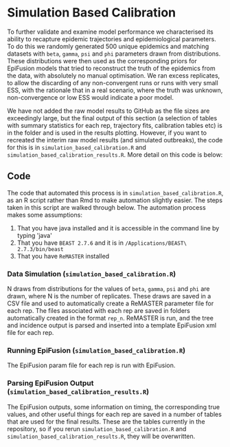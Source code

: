 # Simulation Based Calibration

To further validate and examine model performance we characterised its ability to recapture epidemic trajectories and epidemiological parameters. To do this we randomly generated 500 unique epidemics and matching datasets with `beta`, `gamma`, `psi` and `phi` parameters drawn from distributions. These distributions were then used as the corresponding priors for EpiFusion models that tried to reconstruct the truth of the epidemics from the data, with absolutely no manual optimisation. We ran excess replicates, to allow the discarding of any non-convergent runs or runs with very small ESS, with the rationale that in a real scenario, where the truth was unknown, non-convergence or low ESS would indicate a poor model.

We have not added the raw model results to GitHub as the file sizes are exceedingly large, but the final output of this section (a selection of tables with summary statistics for each rep, trajectory fits, calibration tables etc) is in the folder and is used in the results plotting. However, if you want to recreated the interim raw model results (and simulated outbreaks), the code for this is in `simulation_based_calibration.R` and `simulation_based_calibration_results.R`. More detail on this code is below:

## Code
The code that automated this process is in `simulation_based_calibration.R`, as an R script rather than Rmd to make automation slightly easier. The steps taken in this script are walked through below. The automation process makes some assumptions: 

1. That you have java installed and it is accessible in the command line by typing 'java'
2. That you have `BEAST 2.7.6` and it is in `/Applications/BEAST\ 2.7.3/bin/beast`
3. That you have `ReMASTER` installed

### Data Simulation (`simulation_based_calibration.R`)
N draws from distributions for the values of `beta`, `gamma`, `psi` and `phi` are drawn, where N is the number of replicates. These draws are saved in a CSV file and used to automatically create a ReMASTER parameter file for each rep. The files associated with each rep are saved in folders automatically created in the format `rep_n`. ReMASTER is run, and the tree and incidence output is parsed and inserted into a template EpiFusion xml file for each rep.

### Running EpiFusion (`simulation_based_calibration.R`)
The EpiFusion param file for each rep is run with EpiFusion.

### Parsing EpiFusion Output (`simulation_based_calibration_results.R`)
The EpiFusion outputs, some information on timing, the corresponding true values, and other useful things for each rep are saved in a number of tables that are used for the final results. These are the tables currently in the repository, so if you rerun `simulation_based_calibration.R` and `simulation_based_calibration_results.R`, they will be overwritten.








